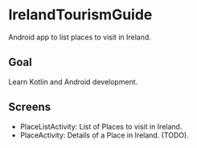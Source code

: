 # IrelandTourismGuide
Android app to list places to visit in Ireland.

## Goal
Learn Kotlin and Android development.

## Screens
* PlaceListActivity: List of Places to visit in Ireland.
* PlaceActivity: Details of a Place in Ireland. (TODO).


